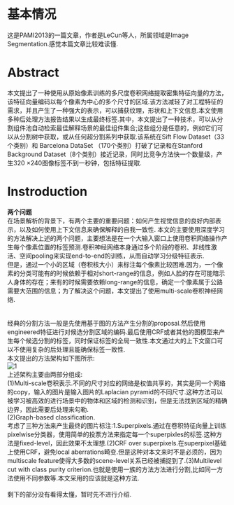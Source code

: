 # 基本情况
这是PAMI2013的一篇文章，作者是LeCun等人，所属领域是Image Segmentation.感觉本篇文章比较难读懂.  

# Abstract
本文提出了一种使用从原始像素训练的多尺度卷积网络提取密集特征向量的方法，该特征向量编码以每个像素为中心的多个尺寸的区域.该方法减轻了对工程特征的需求，并且产生了一种强大的表示，可以捕获纹理，形状和上下文信息.本文使用多种后处理方法报告结果以生成最终标签.其中，本文提出了一种技术，可以从分割组件池自动检索最佳解释场景的最佳组件集合;这些组分是任意的，例如它们可以从分割树中获取，或从任何超分割系列中获取.该系统在Sift Flow Dataset（33个类别）和 Barcelona DataSet （170个类别）打破了记录和在Stanford Background Dataset（8个类别）接近记录，同时比竞争方法快一个数量级，产生320 ×240图像标签不到一秒钟，包括特征提取.  

# Instroduction
**两个问题**  
在场景解析的背景下，有两个主要的重要问题：如何产生视觉信息的良好内部表示，以及如何使用上下文信息来确保解释的自我一致性.  本文的主要使用深度学习的方法解决上述的两个问题，主要想法是在一个大输入窗口上使用卷积网络操作产生每个像素位置的标签预测.卷积神经网络本身通过多个阶段的卷积、非线性激活、空间pooling来实现end-to-end的训练，从而自动学习分级特征表示.  
但是，通过一个小的区域（卷积核大小）来标注每个像素比较困难.因为，一个像素的分类可能有的时候依赖于相对short-range的信息，例如人脸的存在可能暗示人身体的存在；来有的时候需要依赖long-range的信息，确定一个像素属于公路需要大范围的信息；为了解决这个问题，本文提出了使用multi-scale卷积神经网络.  
<br/>  
经典的分割方法一般是先使用基于图的方法产生分割的proposal.然后使用engineered特征进行对候选分割区域的编码.最后使用CRF或者其他的图模型来产生每个候选分割的标签，同时保证标签的全局一致性.本文通过大的上下文窗口可以不使用复杂的后处理且能确保标签一致性.  
本文提出的方法架构如下图所示:  
![1](http://i2.muimg.com/589172/8e4a7500e8eaa566.png)  
上述架构主要由两部分组成:  
(1)Multi-scale卷积表示.不同的尺寸对应的网络是权值共享的，其实是同一个网络的copy，输入的图片是输入图片的Laplacian pyramid的不同尺寸.这种方法可以被学习被高效的进行场景中的物体和区域的检测和识别，但是无法找到区域的精确边界，因此需要后处理来勾勒.  
(2)Graph-based classification.  
考虑了三种方法来产生最终的图片标注:1.Superpixels.通过在卷积特征向量上训练pixelwise分类器，使用简单的投票方法来指定每一个superpixles的标签.这种方法是fixed-level，因此效果不太理想.(2)CRF over superpixels.在superpixel基础上使用CRF，避免local aberrations畸变.但是这种对本文来时不是必须的，因为multiscale feature使得大多数的scene-level关系已经被捕捉到了.(3)Multilevel cut with class purity criterion.也就是使用一族的方法方法进行分割,比如同一方法使用不同参数等.本文采用的应该就是这种方法.  
<br/>
剩下的部分没有看得太懂，暂时先不进行介绍.  
